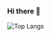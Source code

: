 ### Hi there 👋

![Top Langs](https://github-readme-stats.vercel.app/api/top-langs/?username=Alexis-Foulut)

<!--
**Alexis-Foulut/Alexis-Foulut** is a ✨ _special_ ✨ repository because its `README.md` (this file) appears on your GitHub profile.

Here are some ideas to get you started:

- 🔭 I’m currently working on ...
- 🌱 I’m currently learning ...
- 👯 I’m looking to collaborate on ...
- 🤔 I’m looking for help with ...
- 💬 Ask me about ...
- 📫 How to reach me: ...
- 😄 Pronouns: ...
- ⚡ Fun fact: ...
-->
